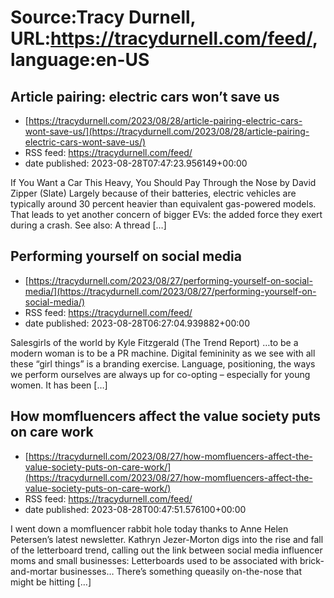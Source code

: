 # Source:Tracy Durnell, URL:https://tracydurnell.com/feed/, language:en-US

## Article pairing: electric cars won’t save us
 - [https://tracydurnell.com/2023/08/28/article-pairing-electric-cars-wont-save-us/](https://tracydurnell.com/2023/08/28/article-pairing-electric-cars-wont-save-us/)
 - RSS feed: https://tracydurnell.com/feed/
 - date published: 2023-08-28T07:47:23.956149+00:00

If You Want a Car This Heavy, You Should Pay Through the Nose by David Zipper (Slate) Largely because of their batteries, electric vehicles are typically around 30 percent heavier than equivalent gas-powered models. That leads to yet another concern of bigger EVs: the added force they exert during a crash. See also: A thread [&#8230;]

## Performing yourself on social media
 - [https://tracydurnell.com/2023/08/27/performing-yourself-on-social-media/](https://tracydurnell.com/2023/08/27/performing-yourself-on-social-media/)
 - RSS feed: https://tracydurnell.com/feed/
 - date published: 2023-08-28T06:27:04.939882+00:00

Salesgirls of the world by Kyle Fitzgerald (The Trend Report) &#8230;to be a modern woman is to be a PR machine. Digital femininity as we see with all these “girl things” is a branding exercise. Language, positioning, the ways we perform ourselves are always up for co-opting – especially for young women. It has been [&#8230;]

## How momfluencers affect the value society puts on care work
 - [https://tracydurnell.com/2023/08/27/how-momfluencers-affect-the-value-society-puts-on-care-work/](https://tracydurnell.com/2023/08/27/how-momfluencers-affect-the-value-society-puts-on-care-work/)
 - RSS feed: https://tracydurnell.com/feed/
 - date published: 2023-08-28T00:47:51.576100+00:00

I went down a momfluencer rabbit hole today thanks to Anne Helen Petersen&#8217;s latest newsletter. Kathryn Jezer-Morton digs into the rise and fall of the letterboard trend, calling out the link between social media influencer moms and small businesses: Letterboards used to be associated with brick-and-mortar businesses&#8230; There’s something queasily on-the-nose that might be hitting [&#8230;]

